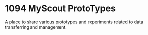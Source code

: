 # 1094 MyScout ProtoTypes
A place to share various prototypes and experiments related to data transferring and management.